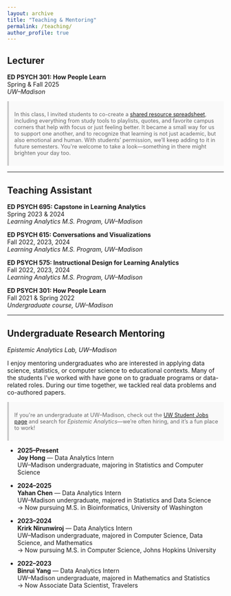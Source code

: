 ```yaml
---
layout: archive
title: "Teaching & Mentoring"
permalink: /teaching/
author_profile: true
---
```


## Lecturer

**ED PSYCH 301: How People Learn**  
Spring & Fall 2025  
_UW–Madison_

<div style="font-size: 0.9em; color: #666; background-color: #f9f9f9; padding: 0.8em 1em; border-left: 4px solid #ccc; margin-top: 1em; margin-bottom: 1em;">

In this class, I invited students to co-create a <a href="https://docs.google.com/spreadsheets/d/1kuxEOxmBrjQ17s2QKsQpeB_zjSFWkTfxCUxl_NLQfwo/edit?gid=0#gid=0" target="_blank">shared resource spreadsheet</a>, including everything from study tools to playlists, quotes, and favorite campus corners that help with focus or just feeling better. It became a small way for us to support one another, and to recognize that learning is not just academic, but also emotional and human. With students’ permission, we’ll keep adding to it in future semesters. You're welcome to take a look—something in there might brighten your day too. 

</div>

---

## Teaching Assistant

**ED PSYCH 695: Capstone in Learning Analytics**  
Spring 2023 & 2024  
_Learning Analytics M.S. Program, UW–Madison_

**ED PSYCH 615: Conversations and Visualizations**  
Fall 2022, 2023, 2024  
_Learning Analytics M.S. Program, UW–Madison_

**ED PSYCH 575: Instructional Design for Learning Analytics**  
Fall 2022, 2023, 2024  
_Learning Analytics M.S. Program, UW–Madison_

**ED PSYCH 301: How People Learn**  
Fall 2021 & Spring 2022  
_Undergraduate course, UW–Madison_

---

## Undergraduate Research Mentoring  
_Epistemic Analytics Lab, UW–Madison_

I enjoy mentoring undergraduates who are interested in applying data science, statistics, or computer science to educational contexts. Many of the students I’ve worked with have gone on to graduate programs or data-related roles. During our time together, we tackled real data problems and co-authored papers.

<div style="font-size: 0.9em; color: #666; background-color: #f9f9f9; padding: 0.8em 1em; border-left: 4px solid #ccc; margin-top: 1em; margin-bottom: 1em;">

If you're an undergraduate at UW–Madison, check out the <a href="https://studentjobs.wisc.edu/" target="_blank">UW Student Jobs page</a> and search for <em>Epistemic Analytics</em>—we’re often hiring, and it’s a fun place to work!

</div>

- **2025–Present**  
  **Joy Hong** — Data Analytics Intern  
  UW–Madison undergraduate, majoring in Statistics and Computer Science

- **2024–2025**  
  **Yahan Chen** — Data Analytics Intern  
  UW–Madison undergraduate, majored in Statistics and Data Science  
  → Now pursuing M.S. in Bioinformatics, University of Washington

- **2023–2024**  
  **Krirk Nirunwiroj** — Data Analytics Intern  
  UW–Madison undergraduate, majored in Computer Science, Data Science, and Mathematics  
  → Now pursuing M.S. in Computer Science, Johns Hopkins University

- **2022–2023**  
  **Binrui Yang** — Data Analytics Intern  
  UW–Madison undergraduate, majored in Mathematics and Statistics  
  → Now Associate Data Scientist, Travelers
